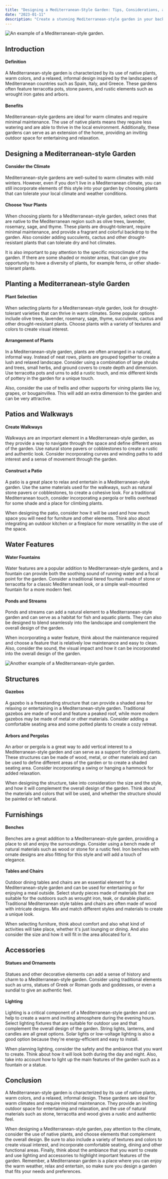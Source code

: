 ```yaml
---
title: "Designing a Mediterranean-Style Garden: Tips, Considerations, and Benefits"
date: "2023-01-11"
description: "Create a stunning Mediterranean-style garden in your backyard with our helpful tips on plant selection, water features, walkways, and more. Learn how to design and furnish the perfect outdoor space to enjoy with family and friends."
---
```


![An example of a Mediterranean-style garden.](./main-mediterranean-style-garden.png)

## Introduction

#### Definition

A Mediterranean-style garden is characterized by its use of native plants, warm colors, and a relaxed, informal design inspired by the landscapes of Mediterranean countries such as Spain, Italy, and Greece. These gardens often feature terracotta pots, stone pavers, and rustic elements such as wrought iron gates and arbors.

#### Benefits

Mediterranean-style gardens are ideal for warm climates and require minimal maintenance. The use of native plants means they require less watering and are able to thrive in the local environment. Additionally, these gardens can serve as an extension of the home, providing an inviting outdoor space for entertaining and relaxation.

## Designing a Mediterranean-style Garden

#### Consider the Climate

Mediterranean-style gardens are well-suited to warm climates with mild winters. However, even if you don't live in a Mediterranean climate, you can still incorporate elements of this style into your garden by choosing plants that can tolerate your local climate and weather conditions.

#### Choose Your Plants

When choosing plants for a Mediterranean-style garden, select ones that are native to the Mediterranean region such as olive trees, lavender, rosemary, sage, and thyme. These plants are drought-tolerant, require minimal maintenance, and provide a fragrant and colorful backdrop to the garden. Also consider adding succulents, cactus and other drought-resistant plants that can tolerate dry and hot climates.

It is also important to pay attention to the specific microclimate of the garden. If there are some shaded or moister areas, that can give you opportunity to have a diversity of plants, for example ferns, or other shade-tolerant plants.

## Planting a Mediterranean-style Garden

#### Plant Selection

When selecting plants for a Mediterranean-style garden, look for drought-tolerant varieties that can thrive in warm climates. Some popular options include olive trees, lavender, rosemary, sage, thyme, succulents, cactus and other drought-resistant plants. Choose plants with a variety of textures and colors to create visual interest.

#### Arrangement of Plants

In a Mediterranean-style garden, plants are often arranged in a natural, informal way. Instead of neat rows, plants are grouped together to create a lush and relaxed landscape. Consider using a combination of large shrubs and trees, small herbs, and ground covers to create depth and dimension. Use terracotta pots and urns to add a rustic touch, and mix different kinds of pottery in the garden for a unique touch.

Also, consider the use of trellis and other supports for vining plants like ivy, grapes, or bougainvillea. This will add an extra dimension to the garden and can be very attractive.

## Patios and Walkways

#### Create Walkways

Walkways are an important element in a Mediterranean-style garden, as they provide a way to navigate through the space and define different areas of the garden. Use natural stone pavers or cobblestones to create a rustic and authentic look. Consider incorporating curves and winding paths to add interest and a sense of movement through the garden.

#### Construct a Patio

A patio is a great place to relax and entertain in a Mediterranean-style garden. Use the same materials used for the walkways, such as natural stone pavers or cobblestones, to create a cohesive look. For a traditional Mediterranean touch, consider incorporating a pergola or trellis overhead for some shade and a place for climbing plants.

When designing the patio, consider how it will be used and how much space you will need for furniture and other elements. Think also about integrating an outdoor kitchen or a fireplace for more versatility in the use of the space.

## Water Features

#### Water Fountains

Water features are a popular addition to Mediterranean-style gardens, and a fountain can provide both the soothing sound of running water and a focal point for the garden. Consider a traditional tiered fountain made of stone or terracotta for a classic Mediterranean look, or a simple wall-mounted fountain for a more modern feel.

#### Ponds and Streams

Ponds and streams can add a natural element to a Mediterranean-style garden and can serve as a habitat for fish and aquatic plants. They can also be designed to blend seamlessly into the landscape and complement the overall design of the garden.

When incorporating a water feature, think about the maintenance required and choose a feature that is relatively low maintenance and easy to clean. Also, consider the sound, the visual impact and how it can be incorporated into the overall design of the garden.

![Another example of a Mediterranean-style garden.](./mediterranean-style-garden.png)

## Structures

#### Gazebos

A gazebo is a freestanding structure that can provide a shaded area for relaxing or entertaining in a Mediterranean-style garden. Traditional gazebos are made of wood and feature a peaked roof, while more modern gazebos may be made of metal or other materials. Consider adding a comfortable seating area and some potted plants to create a cozy retreat.

#### Arbors and Pergolas

An arbor or pergola is a great way to add vertical interest to a Mediterranean-style garden and can serve as a support for climbing plants. These structures can be made of wood, metal, or other materials and can be used to define different areas of the garden or to create a shaded seating area. Consider incorporating a swing or hanging a hammock for added relaxation.

When designing the structure, take into consideration the size and the style, and how it will complement the overall design of the garden. Think about the materials and colors that will be used, and whether the structure should be painted or left natural.

## Furnishings

#### Benches

Benches are a great addition to a Mediterranean-style garden, providing a place to sit and enjoy the surroundings. Consider using a bench made of natural materials such as wood or stone for a rustic feel. Iron benches with ornate designs are also fitting for this style and will add a touch of elegance.

#### Tables and Chairs

Outdoor dining tables and chairs are an essential element for a Mediterranean-style garden and can be used for entertaining or for enjoying a meal outside. Select sturdy pieces made of materials that are suitable for the outdoors such as wrought iron, teak, or durable plastic. Traditional Mediterranean style tables and chairs are often made of wood with intricate designs. Mix and match different styles and materials to create a unique look.

When selecting furniture, think about comfort and also what kind of activities will take place, whether it's just lounging or dining. And also consider the size and how it will fit in the area allocated for it.

## Accessories

#### Statues and Ornaments

Statues and other decorative elements can add a sense of history and charm to a Mediterranean-style garden. Consider using traditional elements such as urns, statues of Greek or Roman gods and goddesses, or even a sundial to give an authentic feel.

#### Lighting

Lighting is a critical component of a Mediterranean-style garden and can help to create a warm and inviting atmosphere during the evening hours. Select lighting fixtures that are suitable for outdoor use and that complement the overall design of the garden. String lights, lanterns, and candles are all great options. Solar lights or low-voltage lighting is also a good option because they're energy-efficient and easy to install.

When planning lighting, consider the safety and the ambiance that you want to create. Think about how it will look both during the day and night. Also, take into account how to light up the main features of the garden such as a fountain or a statue.

## Conclusion

A Mediterranean-style garden is characterized by its use of native plants, warm colors, and a relaxed, informal design. These gardens are ideal for warm climates and require minimal maintenance. They provide an inviting outdoor space for entertaining and relaxation, and the use of natural materials such as stone, terracotta and wood gives a rustic and authentic feel.

When designing a Mediterranean-style garden, pay attention to the climate, consider the use of native plants, and choose elements that complement the overall design. Be sure to also include a variety of textures and colors to create visual interest, and incorporate comfortable seating, dining and other functional areas. Finally, think about the ambiance that you want to create and use lighting and accessories to highlight important features of the garden. Remember, a Mediterranean garden is a place where you can enjoy the warm weather, relax and entertain, so make sure you design a garden that fits your needs and preferences.
